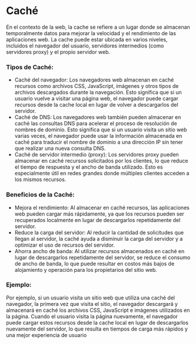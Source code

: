 # Caché

En el contexto de la web, la cache se refiere a un lugar donde se almacenan temporalmente datos para mejorar la velocidad y el rendimiento de las aplicaciones web. La cache puede estar ubicada en varios niveles, incluidos el navegador del usuario, servidores intermedios (como servidores proxy) y el propio servidor web.

### Tipos de Caché:
- Caché del navegador: Los navegadores web almacenan en caché recursos como archivos CSS, JavaScript, imágenes y otros tipos de archivos descargados durante la navegación. Esto significa que si un usuario vuelve a visitar una página web, el navegador puede cargar recursos desde la cache local en lugar de volver a descargarlos del servidor.
- Caché de DNS: Los navegadores web también pueden almacenar en caché las consultas DNS para acelerar el proceso de resolución de nombres de dominio. Esto significa que si un usuario visita un sitio web varias veces, el navegador puede usar la información almacenada en caché para traducir el nombre de dominio a una dirección IP sin tener que realizar una nueva consulta DNS.
- Caché de servidor intermedio (proxy): Los servidores proxy pueden almacenar en caché recursos solicitados por los clientes, lo que reduce el tiempo de respuesta y el ancho de banda utilizado. Esto es especialmente útil en redes grandes donde múltiples clientes acceden a los mismos recursos.

### Beneficios de la Caché:
- Mejora el rendimiento: Al almacenar en caché recursos, las aplicaciones web pueden cargar más rápidamente, ya que los recursos pueden ser recuperados localmente en lugar de descargarlos repetidamente del servidor.
- Reduce la carga del servidor: Al reducir la cantidad de solicitudes que llegan al servidor, la caché ayuda a disminuir la carga del servidor y a optimizar el uso de recursos del servidor.
- Ahorra ancho de banda: Al utilizar recursos almacenados en caché en lugar de descargarlos repetidamente del servidor, se reduce el consumo de ancho de banda, lo que puede resultar en costos más bajos de alojamiento y operación para los propietarios del sitio web.

### Ejemplo:
Por ejemplo, si un usuario visita un sitio web que utiliza una caché del navegador, la primera vez que visita el sitio, el navegador descargará y almacenará en caché los archivos CSS, JavaScript e imágenes utilizados en la página. Cuando el usuario visita la página nuevamente, el navegador puede cargar estos recursos desde la cache local en lugar de descargarlos nuevamente del servidor, lo que resulta en tiempos de carga más rápidos y una mejor experiencia de usuario